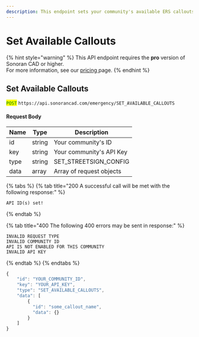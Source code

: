```yaml
---
description: This endpoint sets your community's available ERS callouts.
---
```


# Set Available Callouts

{% hint style="warning" %}
This API endpoint requires the **pro** version of Sonoran CAD or higher.\
For more information, see our [pricing ](../../../../../pricing/faq/)page.
{% endhint %}

## Set Available Callouts

<mark style="color:green;">`POST`</mark> `https://api.sonorancad.com/emergency/SET_AVAILABLE_CALLOUTS`

#### Request Body

| Name | Type   | Description              |
| ---- | ------ | ------------------------ |
| id   | string | Your community's ID      |
| key  | string | Your community's API Key |
| type | string | SET\_STREETSIGN\_CONFIG  |
| data | array  | Array of request objects |

{% tabs %}
{% tab title="200 A successful call will be met with the following response:" %}
```
API ID(s) set!
```
{% endtab %}

{% tab title="400 The following 400 errors may be sent in response:" %}
```http
INVALID REQUEST TYPE
INVALID COMMUNITY ID
API IS NOT ENABLED FOR THIS COMMUNITY
INVALID API KEY
```
{% endtab %}
{% endtabs %}

```javascript
{
    "id": "YOUR_COMMUNITY_ID",
    "key": "YOUR_API_KEY",
    "type": "SET_AVAILABLE_CALLOUTS",
    "data": [
        {
          "id": "some_callout_name",
          "data": {}
        }
    ]
}
```
